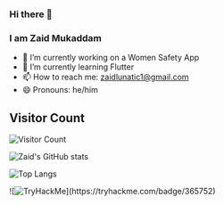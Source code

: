### Hi there 👋
### I am Zaid Mukaddam

- 🔭 I’m currently working on a Women Safety App
- 🌱 I’m currently learning Flutter
- 📫 How to reach me: zaidlunatic1@gmail.com
- 😄 Pronouns: he/him

## Visitor Count
![Visitor Count](https://profile-counter.glitch.me/zaidmukaddam/count.svg)

![Zaid's GitHub stats](https://github-readme-stats.vercel.app/api?username=zaidmukaddam&show_icons=true&theme=radical)

![![Top Langs](https://github-readme-stats.vercel.app/api/top-langs/?username=zaidmukaddam&layout=compact)](https://github.com/zaidmukaddam)

![![TryHackMe]("https://tryhackme-badges.s3.amazonaws.com/Zaidmukaddam.png")](https://tryhackme.com/badge/365752)
